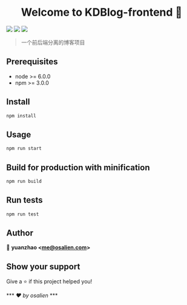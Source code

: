 <h1 align="center">Welcome to KDBlog-frontend 👋</h1>
<p>
  <img src="https://img.shields.io/badge/version-2.0.0-blue.svg?cacheSeconds=2592000" />
  <img src="https://img.shields.io/badge/node-%3E%3D%206.0.0-blue.svg" />
  <img src="https://img.shields.io/badge/npm-%3E%3D%203.0.0-blue.svg" />
</p>

> 一个前后端分离的博客项目

## Prerequisites

- node &gt;= 6.0.0
- npm &gt;= 3.0.0

## Install

```sh
npm install
```

## Usage

```sh
npm run start
```

## Build for production with minification
```sh
npm run build
```

## Run tests

```sh
npm run test
```

## Author

👤 **yuanzhao &lt;me@osalien.com&gt;**


## Show your support

Give a ⭐️ if this project helped you!

*** _❤️ by osalien_ ***
